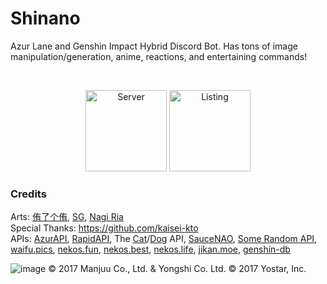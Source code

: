 # Shinano

Azur Lane and Genshin Impact Hybrid Discord Bot. Has tons of image manipulation/generation, anime, reactions, and entertaining commands!

<br>

<p align="center">
   <a href="https://discord.gg/NFkMxFeEWr"><img height="130px" alt="Server" src="https://discord.com/api/guilds/1020960562710052895/widget.png?style=banner3"></a>
   <a href="https://top.gg/bot/1002193298229829682"><img height="130px" alt="Listing" src="https://top.gg/api/widget/1002193298229829682.svg"></a>
</p>

### Credits
Arts: [侑了个侑](https://weibo.com/soaryuna), [SG](https://www.pixiv.net/en/users/34452206), [Nagi Ria](https://twitter.com/nagi_lria) <br>
Special Thanks: https://github.com/kaisei-kto <br>
APIs: [AzurAPI](https://github.com/AzurAPI/azurapi-js), [RapidAPI](https://rapidapi.com/), The [Cat](https://thecatapi.com/)/[Dog](https://thecatapi.com/) API, [SauceNAO](https://saucenao.com/), [Some Random API](https://some-random-api.ml/), [waifu.pics](https://waifu.pics), [nekos.fun](https://nekos.fun), [nekos.best](https://nekos.best), [nekos.life](https://nekos.life), [jikan.moe](https://jikan.moe), [genshin-db](https://github.com/theBowja/genshin-db)

![image](https://user-images.githubusercontent.com/60561817/212728279-44516f7f-391d-47da-a11d-01d03bbad12b.png)
© 2017 Manjuu Co., Ltd. & Yongshi Co. Ltd. © 2017 Yostar, Inc.
